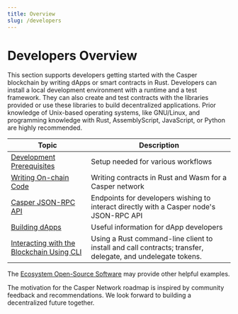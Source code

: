 ```yaml
---
title: Overview
slug: /developers
---
```


# Developers Overview

This section supports developers getting started with the Casper blockchain by writing dApps or smart contracts in Rust. Developers can install a local development environment with a runtime and a test framework. They can also create and test contracts with the libraries provided or use these libraries to build decentralized applications. Prior knowledge of Unix-based operating systems, like GNU/Linux, and programming knowledge with Rust, AssemblyScript, JavaScript, or Python are highly recommended.

| Topic                    | Description                         |
| ------------------------ | ----------------------------------- |
| [Development Prerequisites](./prerequisites.md) | Setup needed for various workflows |
| [Writing On-chain Code](./writing-onchain-code/index.md) | Writing contracts in Rust and Wasm for a Casper network |
| [Casper JSON-RPC API](./json-rpc/index.md) | Endpoints for developers wishing to interact directly with a Casper node's JSON-RPC API |
| [Building dApps](./dapps/index.md) | Useful information for dApp developers |
| [Interacting with the Blockchain Using CLI](./cli/index.md) | Using a Rust command-line client to install and call contracts; transfer, delegate, and undelegate tokens. |

The [Ecosystem Open-Source Software](../resources/casper-open-source-software.md) may provide other helpful examples. 

The motivation for the Casper Network roadmap is inspired by community feedback and recommendations. We look forward to building a decentralized future together.
